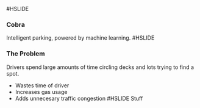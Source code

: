 #HSLIDE
### Cobra
Intelligent parking, powered by machine learning.
#HSLIDE
### The Problem
Drivers spend large amounts of time circling decks and lots trying to find a spot.
- Wastes time of driver
- Increases gas usage
- Adds unnecesary traffic congestion
#HSLIDE
Stuff
